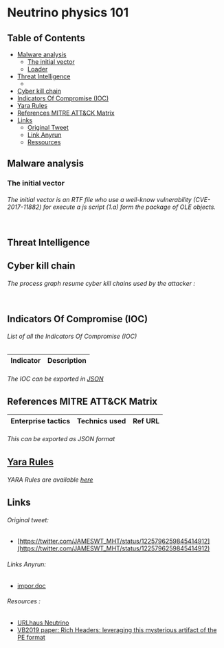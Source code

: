 # Neutrino physics 101 
## Table of Contents
* [Malware analysis](#Malware-analysis)
  + [The initial vector](#Initial)
  + [Loader](#loader)
* [Threat Intelligence](#Intel)
  + [](#Sub_Intel)
* [Cyber kill chain](#Cyber-kill-chain)
* [Indicators Of Compromise (IOC)](#IOC)
* [Yara Rules](#Yara)
* [References MITRE ATT&CK Matrix](#Ref-MITRE-ATTACK)
* [Links](#Links)
  + [Original Tweet](#tweet)
  + [Link Anyrun](#Links-Anyrun)
  + [Ressources](#Ressources)

<h2>Malware analysis <a name="Malware-analysis"></a></h2>
<h3>The initial vector<a name="Initial"></a></h3>

<h6>The initial vector is an RTF file who use a well-know vulnerability (CVE-2017-11882) for execute a js script (1.a) form the package of OLE objects.</h6>
<p align="center">
  <img src="">
</p>
<p align="center">
    

<h2>Threat Intelligence</h2><a name="Intel"></a></h2>

<h2> Cyber kill chain <a name="Cyber-kill-chain"></a></h2>
<h6>The process graph resume cyber kill chains used by the attacker :</h6>
<p align="center">
  <img src="">
</p>
<h2> Indicators Of Compromise (IOC) <a name="IOC"></a></h2>
<h6> List of all the Indicators Of Compromise (IOC)</h6>

|Indicator|Description|
| ------------- |:-------------:|

<h6> The IOC can be exported in <a href="">JSON</a></h6>

<h2> References MITRE ATT&CK Matrix <a name="Ref-MITRE-ATTACK"></a></h2>

|Enterprise tactics|Technics used|Ref URL|
| :---------------: |:-------------| :------------- |

<h6> This can be exported as JSON format <a href=""</a></h6>
<h2>Yara Rules<a name="Yara"></a></h2>
<h6> YARA Rules are available <a href="">here</a></h6>
<h2>Links <a name="Links"></a></h2>
<h6> Original tweet: </h6><a name="tweet"></a>

* [https://twitter.com/JAMESWT_MHT/status/1225796259845414912](https://twitter.com/JAMESWT_MHT/status/1225796259845414912) 

<h6> Links Anyrun: <a name="Links-Anyrun"></a></h6>

* [impor.doc](https://app.any.run/tasks/454fe6a2-e2d0-4fa3-ba1d-78e2c7372ddd)

<h6> Resources : </h6><a name="Ressources"></a>

* [URLhaus Neutrino](https://urlhaus.abuse.ch/browse/tag/Neutrino/)
* [VB2019 paper: Rich Headers: leveraging this mysterious artifact of the PE format](https://www.virusbulletin.com/virusbulletin/2020/01/vb2019-paper-rich-headers-leveraging-mysterious-artifact-pe-format/)
